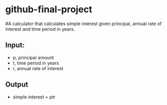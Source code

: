 # github-final-project

#A calculator that calculates simple interest given principal, annual rate of interest and time period in years.
## Input:
  * p, principal amount
  * t, time period in years
  * r, annual rate of interest
## Output
  * simple interest = p*t*r
